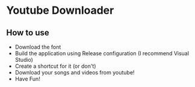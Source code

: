 # Youtube Downloader
## How to use
- Download the font
- Build the application using Release configuration (I recommend Visual Studio)
- Create a shortcut for it (or don't)
- Download your songs and videos from youtube!
- Have Fun!
